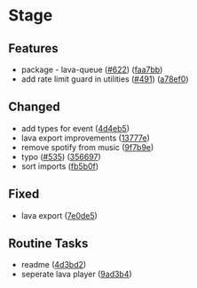 # Stage

## Features

- package - lava-queue ([#622](https://github.com/oceanroleplay/discord.ts/issues/622)) ([faa7bb](https://github.com/oceanroleplay/discord.ts/commit/faa7bb982974286736cedddfff3c679ddaffefb3))
- add rate limit guard in utilities ([#491](https://github.com/oceanroleplay/discord.ts/issues/491)) ([a78ef0](https://github.com/oceanroleplay/discord.ts/commit/a78ef08f90b2075efe967ca6b5900984976398e9))

## Changed

- add types for event ([4d4eb5](https://github.com/oceanroleplay/discord.ts/commit/4d4eb5b3758c330035c708f29f2c95691fe0e2ac))
- lava export improvements ([13777e](https://github.com/oceanroleplay/discord.ts/commit/13777e25dbbc65ff509dc089574e66b874f53315))
- remove spotify from music ([9f7b9e](https://github.com/oceanroleplay/discord.ts/commit/9f7b9efac78e52743dbc10720ef56b3cc3a67499))
- typo ([#535](https://github.com/oceanroleplay/discord.ts/issues/535)) ([356697](https://github.com/oceanroleplay/discord.ts/commit/356697e0af3e8db832d80d38d671f7e75eae68aa))
- sort imports ([fb5b0f](https://github.com/oceanroleplay/discord.ts/commit/fb5b0f82661313a4e9e6638db71670a7fb524ac2))

## Fixed

- lava export ([7e0de5](https://github.com/oceanroleplay/discord.ts/commit/7e0de583a57b01b53f08ccbfdad4b01e0b182ba0))

## Routine Tasks

- readme ([4d3bd2](https://github.com/oceanroleplay/discord.ts/commit/4d3bd2a10370013b6f3e9f7e5ad2773dc341305b))
- seperate lava player ([9ad3b4](https://github.com/oceanroleplay/discord.ts/commit/9ad3b4c3fcac0f23b4a6bf998d3cd413092f7cff))
